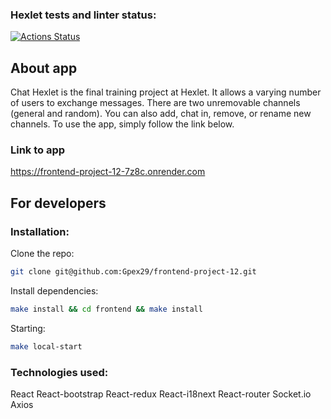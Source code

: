### Hexlet tests and linter status:
[![Actions Status](https://github.com/Gpex29/frontend-project-12/actions/workflows/hexlet-check.yml/badge.svg)](https://github.com/Gpex29/frontend-project-12/actions)

## About app

Chat Hexlet is the final training project at Hexlet. It allows a varying number of users to exchange messages. There are two unremovable channels (general and random). You can also add, chat in, remove, or rename new channels. To use the app, simply follow the link below.

### Link to app
https://frontend-project-12-7z8c.onrender.com

## For developers

### Installation:

Clone the repo:

```bash
git clone git@github.com:Gpex29/frontend-project-12.git
```

Install dependencies:

```bash
make install && cd frontend && make install
```

Starting:

```bash
make local-start 
```

### Technologies used:

React
React-bootstrap
React-redux
React-i18next
React-router
Socket.io
Axios
